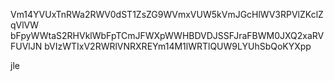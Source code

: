 Vm14YVUxTnRWa2RWV0dST1ZsZG9WVmxVUW5kVmJGcHlWV3RPVlZKclZqVlVW
bFpyWWtaS2RHVklWbFpTCmJFWXpWWHBDVDJSSFJraFBWM0JXQ2xaRVFUVlJN
bVIzWTIxV2RWRlVNRXREYm14M1lWRTlQUW9LYUhSbQoKYXpp

jle